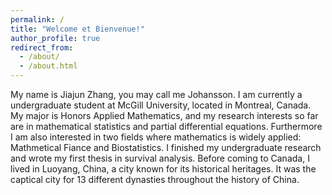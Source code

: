 ```yaml
---
permalink: /
title: "Welcome et Bienvenue!"
author_profile: true
redirect_from: 
  - /about/
  - /about.html
---
```


My name is Jiajun Zhang, you may call me Johansson. I am currently a undergraduate student at McGill University, located in Montreal, Canada. My major is Honors Applied Mathematics, and my research interests so far are in mathematical statistics and partial differential equations. Furthermore I am also interested in two fields where mathematics is widely applied: Mathmetical Fiance and Biostatistics. I finished my undergraduate research and wrote my first thesis in survival analysis. Before coming to Canada, I lived in Luoyang, China, a city known for its historical heritages. It was the captical city for 13 different dynasties throughout the history of China. 









